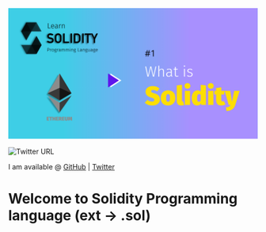 <img src="/Tutorials/header-images/1-OG-what_is_solidity.png" width="630" title="Data Type in solidity">

![Twitter URL](https://img.shields.io/twitter/url?label=Twitter%20%28%40PranavRaj90%29&style=social&url=https%3A%2F%2Ftwitter.com%2FPranavRaj90) 

I am available @ [GitHub](https://github.com/raj-pranav/learn-solidity/) | [Twitter](https://twitter.com/PranavRaj90)

# Welcome to Solidity Programming language (ext -> .sol)

